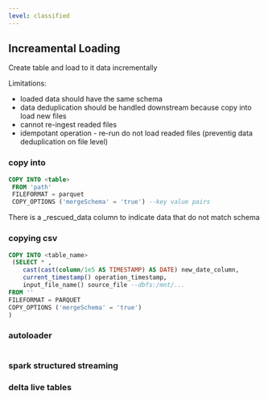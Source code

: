 ```yaml
---
level: classified
---
```

## Increamental Loading
Create table and load to it data incrementally

Limitations:
- loaded data should have the same schema
- data deduplication should be handled downstream because copy into load new files
- cannot re-ingest readed files
- idempotant operation - re-run do not load readed files (preventig data deduplication on file level)



### copy into
```sql
COPY INTO <table>
 FROM 'path'
 FILEFORMAT = parquet
 COPY_OPTIONS ('mergeSchema' = 'true') --key value pairs

```
There is a _rescued_data column to indicate data that do not match schema

### copying csv
```sql
COPY INTO <table_name>
 (SELECT * ,
    cast(cast(column/1e5 AS TIMESTAMP) AS DATE) new_date_column,
    current_timestamp() operation_timestamp,
    input_file_name() source_file --dbfs:/mnt/...
FROM ''
FILEFORMAT = PARQUET
COPY_OPTIONS ('mergeSchema' = 'true')
)
```

### autoloader
```sql


```

### spark structured streaming


### delta live tables




